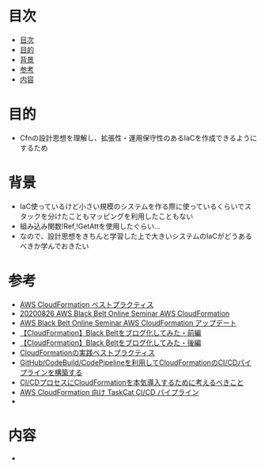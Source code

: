 # 目次
- [目次](#目次)
- [目的](#目的)
- [背景](#背景)
- [参考](#参考)
- [内容](#内容)
# 目的
- Cfnの設計思想を理解し、拡張性・運用保守性のあるIaCを作成できるようにするため
# 背景
- IaC使っているけど小さい規模のシステムを作る際に使っているくらいでスタックを分けたこともマッピングを利用したこともない
- 組み込み関数!Ref,!GetAttを使用したぐらい...
- なので、設計思想をきちんと学習した上で大きいシステムのIaCがどうあるべきか学んでおきたい
# 参考
- [AWS CloudFormation ベストプラクティス](https://docs.aws.amazon.com/ja_jp/AWSCloudFormation/latest/UserGuide/best-practices.html)
- [20200826 AWS Black Belt Online Seminar AWS CloudFormation](https://www.slideshare.net/AmazonWebServicesJapan/20200826-aws-black-belt-online-seminar-aws-cloudformation-238501102)
- [AWS Black Belt Online Seminar AWS CloudFormation アップデート](https://www.slideshare.net/AmazonWebServicesJapan/aws-black-belt-online-seminar-aws-cloudformation)
- [【CloudFormation】Black Beltをブログ化してみた・前編](https://dev.classmethod.jp/articles/blackbelt-cloudformation-2018/)
- [【CloudFormation】Black Beltをブログ化してみた・後編](https://dev.classmethod.jp/articles/blackbelt-cloudformation-2018-2/)
- [CloudFormationの実践ベストプラクティス](https://qiita.com/uramotot/items/4a55ccad14f44f5006f6)
- [GitHub/CodeBuild/CodePipelineを利用してCloudFormationのCI/CDパイプラインを構築する](https://dev.classmethod.jp/articles/developing-cloudformation-ci-cd-pipeline-with-github-codebuild-codepipeline/)
- [CI/CDプロセスにCloudFormationを本気導入するために考えるべきこと](https://speakerdeck.com/hamadakoji/cdpurosesunicloudformationwoben-qi-dao-ru-surutamenikao-erubekikoto)
- [AWS CloudFormation 向け TaskCat CI/CD パイプライン](https://aws.amazon.com/jp/solutions/implementations/taskcat-ci/)
- []()

# 内容
- 
